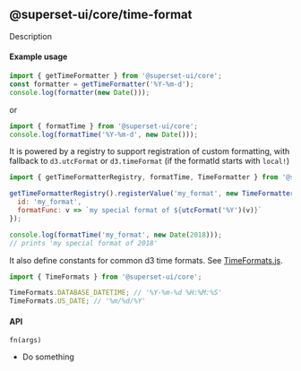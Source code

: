 <!--
Licensed to the Apache Software Foundation (ASF) under one
or more contributor license agreements.  See the NOTICE file
distributed with this work for additional information
regarding copyright ownership.  The ASF licenses this file
to you under the Apache License, Version 2.0 (the
"License"); you may not use this file except in compliance
with the License.  You may obtain a copy of the License at

  http://www.apache.org/licenses/LICENSE-2.0

Unless required by applicable law or agreed to in writing,
software distributed under the License is distributed on an
"AS IS" BASIS, WITHOUT WARRANTIES OR CONDITIONS OF ANY
KIND, either express or implied.  See the License for the
specific language governing permissions and limitations
under the License.
-->

## @superset-ui/core/time-format

Description

#### Example usage

```js
import { getTimeFormatter } from '@superset-ui/core';
const formatter = getTimeFormatter('%Y-%m-d');
console.log(formatter(new Date()));
```

or

```js
import { formatTime } from '@superset-ui/core';
console.log(formatTime('%Y-%m-d', new Date()));
```

It is powered by a registry to support registration of custom formatting, with fallback to
`d3.utcFormat` or `d3.timeFormat` (if the formatId starts with `local!`)

```js
import { getTimeFormatterRegistry, formatTime, TimeFormatter } from '@superset-ui/core';

getTimeFormatterRegistry().registerValue('my_format', new TimeFormatter({
  id: 'my_format',
  formatFunc: v => `my special format of ${utcFormat('%Y')(v)}`
});

console.log(formatTime('my_format', new Date(2018)));
// prints 'my special format of 2018'
```

It also define constants for common d3 time formats. See
[TimeFormats.js](https://github.com/apache-superset/superset-ui/blob/master/packages/superset-ui-time-format/src/TimeFormats.js).

```js
import { TimeFormats } from '@superset-ui/core';

TimeFormats.DATABASE_DATETIME; // '%Y-%m-%d %H:%M:%S'
TimeFormats.US_DATE; // '%m/%d/%Y'
```

#### API

`fn(args)`

- Do something
